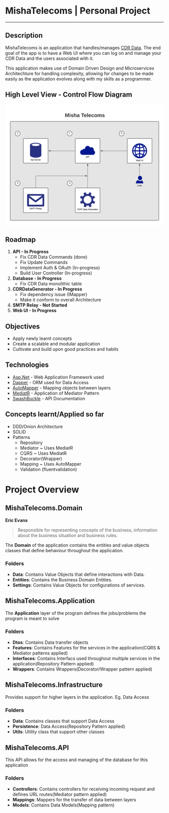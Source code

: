 # MishaTelecoms | Personal Project
---
## Description
MishaTelecoms is an application that handles/manages [CDR Data](https://en.wikipedia.org/wiki/Call_detail_record).
The end goal of the app is to have a Web UI where you can log on and manage your CDR Data and the users associated with it.

This application makes use of Domain Driven Design and Microservices Architechture for handling complexity, allowing for changes to be made easily
as the application evolves along with my skills as a programmer.

## High Level View - Control Flow Diagram
![](/Images/MishaTelecoms_ControlFlow.png)

## Roadmap

1. **API - In Progress**
	- Fix CDR Data Commands (done)
	- Fix Update Commands
	- Implement Auth & OAuth (In-progress)
	- Build User Controller (In-progress)
2. **Database - In Progress**
	- Fix CDR Data monolithic table
3. **CDRDataGenerator - In Progress**
	- Fix dependency issue (IMapper)
	- Make it conform to overall Architecture
4. **SMTP Relay - Not Started**
5. **Web UI - In Progress**

## Objectives

- Apply newly learnt concepts
- Create a scalable and modular application
- Cultivate and build upon good practices and habits

## Technologies
- [Asp.Net](https://dotnet.microsoft.com/apps/aspnet) -  Web Application Framework used
- [Dapper](https://github.com/DapperLib/Dapper) - ORM used for Data Access
- [AutoMapper](http://automapper.org/) - Mapping objects between layers
- [MediatR](https://github.com/jbogard/MediatR) - Application of Mediator Pattern
- [SwashBuckle](https://docs.microsoft.com/en-us/aspnet/core/tutorials/web-api-help-pages-using-swagger?view=aspnetcore-5.0) - API Documentation

## Concepts learnt/Applied so far
- DDD/Onion Architecture
- SOLID
- Patterns
  - Repository
  - Mediator ~ Uses MediatR
  - CQRS ~ Uses MediatR
  - Decorator(Wrapper)
  - Mapping ~ Uses AutoMapper
  - Validation (fluentvalidation)

# Project Overview

## MishaTelecoms.Domain
**Eric Evans**
>Responsible for representing concepts of the business, information about the business situation and business rules.

The **Domain** of the application contains the entities and value objects classes that define behaviour throughout the application.
### Folders
- **Data**:     Contains Value Objects that define interactions with Data.
- **Entities**: Contains the Business Domain Entities.
- **Settings**: Contains Value Objects for configurations of services.

## MishaTelecoms.Application
The **Application** layer of the program defines the jobs/problems the program is meant to solve
### Folders
- **Dtos**:       Contains Data transfer objects
- **Features**:   Contains Features for the services in the application(CQRS & Mediator patterns applied)
- **Interfaces**: Contains Interfacs used throughout multiple services in the application(Repository Pattern applied)
- **Wrappers**:   Contains Wrappers(Decorator/Wrapper pattern applied)
## MishaTelecoms.Infrastructure
Provides support for higher layers in the application. Eg. Data Access
### Folders
- **Data**:        Contains classes that support Data Access
- **Persistence**: Data Access(Repository Pattern applied)
- **Utils**:       Utility class that support other classes
## MishaTelecoms.API
This API allows for the access and managing of the database for this application
### Folders
- **Controllers**: Contains controllers for receiving incoming request and defines URL routes(Mediator pattern applied)
- **Mappings**:    Mappers for the transfer of data between layers
- **Models**:      Contains Data Models(Mapping pattern)
